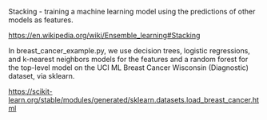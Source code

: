 Stacking - training a machine learning model using the predictions of other models as features.

https://en.wikipedia.org/wiki/Ensemble_learning#Stacking

In breast_cancer_example.py, we use decision trees, logistic regressions, and k-nearest neighbors models for the features and a random forest for the top-level model on the UCI ML Breast Cancer Wisconsin (Diagnostic) dataset, via sklearn.

https://scikit-learn.org/stable/modules/generated/sklearn.datasets.load_breast_cancer.html